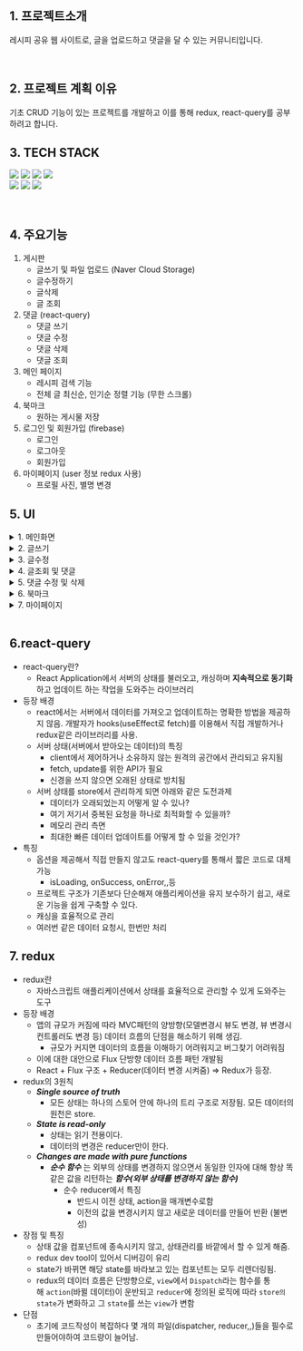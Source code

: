 ## 1. 프로젝트소개

레시피 공유 웹 사이트로, 글을 업로드하고 댓글을 달 수 있는 커뮤니티입니다.

<br>

## 2. 프로젝트 계획 이유

기초 CRUD 기능이 있는 프로젝트를 개발하고 이를 통해 redux, react-query를 공부하려고 합니다.

## 3. TECH STACK

<img src="https://img.shields.io/badge/JavaScript-F7DF1E?style=for-the-badge&logo=JavaScript&logoColor=ffffff"/> <img src="https://img.shields.io/badge/REACT-000000?style=for-the-badge&logo=React&logoColor=61DAFB"/>
<img src="https://img.shields.io/badge/REACT QUERY-FF4154?style=for-the-badge&logo=React Query&logoColor=white">
<img src="https://img.shields.io/badge/Express-000000?style=for-the-badge&logo=Express&logoColor=ffffff"/>
<br/>
<img src="https://img.shields.io/badge/Node.js-339933?style=for-the-badge&logo=Nodje.js&logoColor=ffffff"/>
<img src="https://img.shields.io/badge/Redux-764ABC?style=for-the-badge&logo=redux&logoColor=white"/>
<img src="https://img.shields.io/badge/SCSS-CC6699?style=for-the-badge&logo=SaSS&logoColor=ffffff"/>

<br>

## 4. 주요기능

1. 게시판
   - 글쓰기 및 파일 업로드 (Naver Cloud Storage)
   - 글수정하기
   - 글삭제
   - 글 조회
2. 댓글 (react-query)
   - 댓글 쓰기
   - 댓글 수정
   - 댓글 삭제
   - 댓글 조회
3. 메인 페이지
   - 레시피 검색 기능
   - 전체 글 최신순, 인기순 정렬 기능 (무한 스크롤)
4. 북마크
   - 원하는 게시물 저장
5. 로그인 및 회원가입 (firebase)
   - 로그인
   - 로그아웃
   - 회원가입
6. 마이페이지 (user 정보 redux 사용)
   - 프로필 사진, 별명 변경

## 5. UI

<details>
<summary> 1. 메인화면</summary>
  <br/>
<div markdown="1">

<img width="800" alt="image" src="https://github.com/somm12/lets-make-it/assets/63543733/8c21a834-caa0-4dde-9624-58a9d5d28053">
</div>
</details>

<details>
<summary> 2. 글쓰기</summary>
  <br/>
<div markdown="1">

<img width="800" alt="스크린샷 2023-07-25 오후 8 34 55" src="https://github.com/somm12/lets-make-it/assets/63543733/9d754d08-9e1d-493c-8913-b0457885a156">

</div>
</details>

<details>
<summary> 3. 글수정</summary>
  <br/>
<div markdown="1">

<img width="800" alt="image" src="https://github.com/somm12/lets-make-it/assets/63543733/ab69233d-f345-4907-a64c-7402c897daa7">

</div>
</details>

<details>
<summary> 4. 글조회 및 댓글 </summary>
  <br/>
<div markdown="1">

<img width="800" alt="image" src="https://github.com/somm12/lets-make-it/assets/63543733/e49f5f6e-fbc3-48f4-9a14-8a6f4e158b81">
<img width="800" alt="image" src="https://github.com/somm12/lets-make-it/assets/63543733/f88c140a-c008-43a3-aa91-f597441bfbdf">

</div>
</details>
<details>
<summary> 5. 댓글 수정 및 삭제</summary>
  <br/>
<div markdown="1">

<img width="800" alt="image" src="https://github.com/somm12/lets-make-it/assets/63543733/b67484fe-550a-4a83-adee-270f01aaee7c">

</div>
</details>

<details>
<summary> 6. 북마크</summary>
  <br/>
<div markdown="1">

<img width="800" alt="image" src="https://github.com/somm12/lets-make-it/assets/63543733/897fabbb-6ea1-45bf-88b9-7de2749f7b5d">

</div>
</details>

<details>
<summary> 7. 마이페이지</summary>
  <br/>
<div markdown="1">

<img width="800" alt="image" src="https://github.com/somm12/lets-make-it/assets/63543733/20ed810a-7857-4ea2-b9f0-c05cd6767dbf">

</div>
</details>
<br/>

## 6.react-query

- react-query란?
  - React Application에서 서버의 상태를 불러오고, 캐싱하며 **지속적으로 동기화**하고 업데이트 하는 작업을 도와주는 라이브러리
- 등장 배경
  - react에서는 서버에서 데이터를 가져오고 업데이트하는 명확한 방법을 제공하지 않음. 개발자가 hooks(useEffect로 fetch)를 이용해서 직접 개발하거나 redux같은 라이브러리를 사용.
  - 서버 상태(서버에서 받아오는 데이터)의 특징
    - client에서 제어하거나 소유하지 않는 원격의 공간에서 관리되고 유지됨
    - fetch, update를 위한 API가 필요
    - 신경을 쓰지 않으면 오래된 상태로 방치됨
  - 서버 상태를 store에서 관리하게 되면 아래와 같은 도전과제
    - 데이터가 오래되었는지 어떻게 알 수 있나?
    - 여기 저기서 중복된 요청을 하나로 최적화할 수 있을까?
    - 메모리 관리 측면
    - 최대한 빠른 데이터 업데이트를 어떻게 할 수 있을 것인가?
- 특징
  - 옵션을 제공해서 직접 만들지 않고도 react-query를 통해서 짧은 코드로 대체 가능
    - isLoading, onSuccess, onError,,등
  - 프로젝트 구조가 기존보다 단순해져 애플리케이션을 유지 보수하기 쉽고, 새로운 기능을 쉽게 구축할 수 있다.
  - 캐싱을 효율적으로 관리
  - 여러번 같은 데이터 요청시, 한번만 처리

## 7. redux

- redux란
  - 자바스크립트 애플리케이션에서 상태를 효율적으로 관리할 수 있게 도와주는 도구
- 등장 배경
  - 앱의 규모가 커짐에 따라 MVC패턴의 양방향(모델변경시 뷰도 변경, 뷰 변경시 컨트롤러도 변경 등) 데이터 흐름의 단점을 해소하기 위해 생김.
    - 규모가 커지면 데이터의 흐름을 이해하기 어려워지고 버그찾기 어려워짐
  - 이에 대한 대안으로 Flux 단방향 데이터 흐름 패턴 개발됨
  - React + Flux 구조 + Reducer(데이터 변경 시켜줌) ⇒ Redux가 등장.
- redux의 3원칙
  - **_Single source of truth_**
    - 모든 상태는 하나의 스토어 안에 하나의 트리 구조로 저장됨. 모든 데이터의 원천은 store.
  - **_State is read-only_**
    - 상태는 읽기 전용이다.
    - 데이터의 변경은 reducer만이 한다.
  - **_Changes are made with pure functions_**
    - **_순수 함수_** 는 외부의 상태를 변경하지 않으면서 동일한 인자에 대해 항상 똑같은 값을 리턴하는 **_함수(외부 상태를 변경하지 않는 함수)_**
      - 순수 reducer에서 특징
        - 반드시 이전 상태, action을 매개변수로함
        - 이전의 값을 변경시키지 않고 새로운 데이터를 만들어 반환 (불변성)
- 장점 및 특징
  - 상태 값을 컴포넌트에 종속시키지 않고, 상태관리를 바깥에서 할 수 있게 해줌.
  - redux dev tool이 있어서 디버깅이 유리
  - state가 바뀌면 해당 state를 바라보고 있는 컴포넌트는 모두 리렌더링됨.
  - redux의 데이터 흐름은 단방향으로, `view`에서 `Dispatch`라는 함수를 통해 `action`(바뀔 데이터)이 운반되고 `reducer`에 정의된 로직에 따라 `store의 state`가 변화하고 그 `state`를 쓰는 `view`가 변함
- 단점
  - 초기에 코드작성이 복잡하다 몇 개의 파일(dispatcher, reducer,,)들을 필수로 만들어야하여 코드량이 늘어남.
